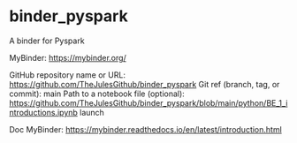 # binder_pyspark
A binder for Pyspark


MyBinder: https://mybinder.org/

GitHub repository name or URL: https://github.com/TheJulesGithub/binder_pyspark
Git ref (branch, tag, or commit): main
Path to a notebook file (optional): https://github.com/TheJulesGithub/binder_pyspark/blob/main/python/BE_1_introductions.ipynb
launch

Doc MyBinder: https://mybinder.readthedocs.io/en/latest/introduction.html

